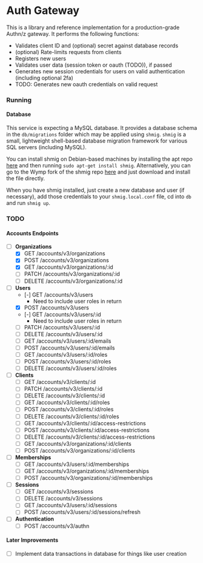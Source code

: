 Auth Gateway
=========================================================================

This is a library and reference implementation for a production-grade Authn/z gateway. It performs
the following functions:

* Validates client ID and (optional) secret against database records
* (optional) Rate-limits requests from clients
* Registers new users
* Validates user data (session token or oauth (TODO)), if passed
* Generates new session credentials for users on valid authentication (including optional 2fa)
* TODO: Generates new oauth credentials on valid request

### Running

#### Database

This service is expecting a MySQL database. It provides a database schema in the `db/migrations`
folder which may be applied using `shmig`. `shmig` is a small, lightweight shell-based database
migration framework for various SQL servers (including MySQL).

You can install shmig on Debian-based machines by installing the apt repo [here](https://packages.kaelshipman.me/)
and then running `sudo apt-get install shmig`. Alternatively, you can go to the Wymp fork of the
shmig repo [here](https://github.com/wymp/shmig/) and just download and install the file directly.

When you have shmig installed, just create a new database and user (if necessary), add those
credentials to your `shmig.local.conf` file, cd into `db` and run `shmig up`.

### TODO

#### Accounts Endpoints

* [ ] **Organizations**
  * [x] GET    /accounts/v3/organizations
  * [x] POST   /accounts/v3/organizations
  * [x] GET    /accounts/v3/organizations/:id
  * [ ] PATCH  /accounts/v3/organizations/:id
  * [ ] DELETE /accounts/v3/organizations/:id
* [ ] **Users**
  * [-] GET    /accounts/v3/users
    * Need to include user roles in return
  * [x] POST   /accounts/v3/users
  * [-] GET    /accounts/v3/users/:id
    * Need to include user roles in return
  * [ ] PATCH  /accounts/v3/users/:id
  * [ ] DELETE /accounts/v3/users/:id
  * [ ] GET    /accounts/v3/users/:id/emails
  * [ ] POST   /accounts/v3/users/:id/emails
  * [ ] GET    /accounts/v3/users/:id/roles
  * [ ] POST   /accounts/v3/users/:id/roles
  * [ ] DELETE /accounts/v3/users/:id/roles
* [ ] **Clients**
  * [ ] GET    /accounts/v3/clients/:id
  * [ ] PATCH  /accounts/v3/clients/:id
  * [ ] DELETE /accounts/v3/clients/:id
  * [ ] GET    /accounts/v3/clients/:id/roles
  * [ ] POST   /accounts/v3/clients/:id/roles
  * [ ] DELETE /accounts/v3/clients/:id/roles
  * [ ] GET    /accounts/v3/clients/:id/access-restrictions
  * [ ] POST   /accounts/v3/clients/:id/access-restrictions
  * [ ] DELETE /accounts/v3/clients/:id/access-restrictions
  * [ ] GET    /accounts/v3/organizations/:id/clients
  * [ ] POST   /accounts/v3/organizations/:id/clients
* [ ] **Memberships**
  * [ ] GET    /accounts/v3/users/:id/memberships
  * [ ] GET    /accounts/v3/organizations/:id/memberships
  * [ ] POST   /accounts/v3/organizations/:id/memberships
* [ ] **Sessions**
  * [ ] GET    /accounts/v3/sessions
  * [ ] DELETE /accounts/v3/sessions
  * [ ] GET    /accounts/v3/users/:id/sessions
  * [ ] POST   /accounts/v3/users/:id/sessions/refresh
* [ ] **Authentication**
  * [ ] POST /accounts/v3/authn

#### Later Improvements

* [ ] Implement data transactions in database for things like user creation


